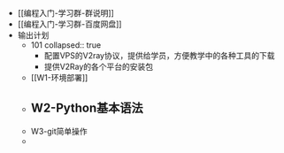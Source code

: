 - [[编程入门-学习群-群说明]]
- [[编程入门-学习群-百度网盘]]
- 输出计划
	- 101
	  collapsed:: true
		- 配置VPS的V2ray协议，提供给学员，方便教学中的各种工具的下载
		- 提供V2Ray的各个平台的安装包
	- [[W1-环境部署]]
	- W2-Python基本语法
		-
	- W3-git简单操作
	-